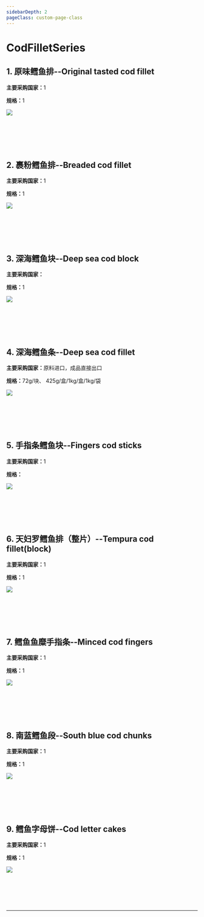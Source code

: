 ```yaml
---
sidebarDepth: 2
pageClass: custom-page-class
---
```


# CodFilletSeries


## 1. 原味鳕鱼排--Original tasted cod fillet
<p><strong>主要采购国家：</strong>1</p>
<p><strong>规格：</strong>1</p>
<div class="imgb" >
 <img  src="https://yuhuawebsite.oss-cn-hongkong.aliyuncs.com/A-C-1.%E5%8E%9F%E5%91%B3%E9%B3%95%E9%B1%BC%E6%8E%92--Original%20tasted%20cod%20fillet.jpg">
</div>
<br>
<br>
<br>
<br>
<br>

## 2. 裹粉鳕鱼排--Breaded cod fillet
<p><strong>主要采购国家：</strong>1</p>
<p><strong>规格：</strong>1</p>
<div class="imgb" >
 <img  src="https://yuhuawebsite.oss-cn-hongkong.aliyuncs.com/A-C-2.%E8%A3%B9%E7%B2%89%E9%B3%95%E9%B1%BC%E6%8E%92--Breaded%20cod%20fillet.jpg">
</div>
<br>
<br>
<br>
<br>
<br>

## 3. 深海鳕鱼块--Deep sea cod block
<p><strong>主要采购国家：</strong></p>
<p><strong>规格：</strong>1</p>
<div class="imgb" >
 <img  src="https://yuhuawebsite.oss-cn-hongkong.aliyuncs.com/A-C-3.%E6%B7%B1%E6%B5%B7%E9%B3%95%E9%B1%BC%E5%9D%97--Deep%20sea%20cod%20block.jpg">
</div>
<br>
<br>
<br>
<br>
<br>

## 4. 深海鳕鱼条--Deep sea cod fillet
<p><strong>主要采购国家：</strong>原料进口，成品直接出口</p>
<p><strong>规格：</strong>72g/块、 425g/盒/1kg/盒/1kg/袋</p>
<div class="imgb" >
 <img  src="https://yuhuawebsite.oss-cn-hongkong.aliyuncs.com/A-C-4.%E6%B7%B1%E6%B5%B7%E9%B3%95%E9%B1%BC%E6%9D%A1--Deep%20sea%20cod%20fillet.jpg">
</div>
<br>
<br>
<br>
<br>
<br>

## 5. 手指条鳕鱼块--Fingers cod sticks
<p><strong>主要采购国家：</strong>1</p>
<p><strong>规格：</strong></p>
<div class="imgb" >
 <img  src="https://yuhuawebsite.oss-cn-hongkong.aliyuncs.com/A-C-5.%E6%89%8B%E6%8C%87%E6%9D%A1%E9%B3%95%E9%B1%BC%E5%9D%97--Fingers%20cod%20sticks.jpg">
</div>
<br>
<br>
<br>
<br>
<br>

## 6. 天妇罗鳕鱼排（整片）--Tempura cod fillet(block)
<p><strong>主要采购国家：</strong>1</p>
<p><strong>规格：</strong>1</p>
<div class="imgb" >
 <img  src="https://yuhuawebsite.oss-cn-hongkong.aliyuncs.com/A-C-6.%E5%A4%A9%E5%A6%87%E7%BD%97%E9%B3%95%E9%B1%BC%E6%8E%92%EF%BC%88%E6%95%B4%E7%89%87%EF%BC%89--Tempura%20cod%20fillet%28block%29.jpg">
</div>
<br>
<br>
<br>
<br>
<br>

## 7. 鳕鱼鱼糜手指条--Minced cod fingers
<p><strong>主要采购国家：</strong>1</p>
<p><strong>规格：</strong>1</p>
<div class="imgb" >
 <img  src="https://yuhuawebsite.oss-cn-hongkong.aliyuncs.com/A-C-7.%E9%B3%95%E9%B1%BC%E9%B1%BC%E7%B3%9C%E6%89%8B%E6%8C%87%E6%9D%A1--Minced%20cod%20fingers.jpg">
</div>
<br>
<br>
<br>
<br>
<br>

## 8. 南蓝鳕鱼段--South blue cod chunks
<p><strong>主要采购国家：</strong>1</p>
<p><strong>规格：</strong>1</p>
<div class="imgb" >
 <img  src="https://yuhuawebsite.oss-cn-hongkong.aliyuncs.com/A-C-8.%E5%8D%97%E8%93%9D%E9%B3%95%E9%B1%BC%E6%AE%B5--South%20blue%20cod%20chunks.jpg">
</div>
<br>
<br>
<br>
<br>
<br>

## 9. 鳕鱼字母饼--Cod letter cakes
<p><strong>主要采购国家：</strong>1</p>
<p><strong>规格：</strong>1</p>
<div class="imgb" >
 <img  src="https://yuhuawebsite.oss-cn-hongkong.aliyuncs.com/A-C-9.%E9%B3%95%E9%B1%BC%E5%AD%97%E6%AF%8D%E9%A5%BC--Cod%20letter%20cakes.jpg">
</div>
<br>
<br>
<br>
<br>
<br>
<hr>